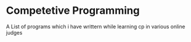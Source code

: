 # Competetive Programming 
<p>A List of programs which i have writtern while learning cp in various online judges </p>
